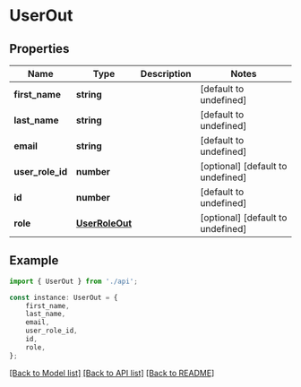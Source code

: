 # UserOut


## Properties

Name | Type | Description | Notes
------------ | ------------- | ------------- | -------------
**first_name** | **string** |  | [default to undefined]
**last_name** | **string** |  | [default to undefined]
**email** | **string** |  | [default to undefined]
**user_role_id** | **number** |  | [optional] [default to undefined]
**id** | **number** |  | [default to undefined]
**role** | [**UserRoleOut**](UserRoleOut.md) |  | [optional] [default to undefined]

## Example

```typescript
import { UserOut } from './api';

const instance: UserOut = {
    first_name,
    last_name,
    email,
    user_role_id,
    id,
    role,
};
```

[[Back to Model list]](../README.md#documentation-for-models) [[Back to API list]](../README.md#documentation-for-api-endpoints) [[Back to README]](../README.md)
